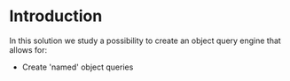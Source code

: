 # Introduction

In this solution we study a possibility to create an object query engine that allows for: 

* Create 'named' object queries



